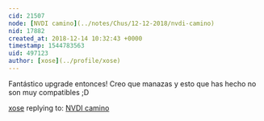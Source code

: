 ```yaml
---
cid: 21507
node: [NVDI camino](../notes/Chus/12-12-2018/nvdi-camino)
nid: 17882
created_at: 2018-12-14 10:32:43 +0000
timestamp: 1544783563
uid: 497123
author: [xose](../profile/xose)
---
```


Fantástico upgrade entonces! Creo que manazas y esto que has hecho no son muy compatibles ;D 

[xose](../profile/xose) replying to: [NVDI camino](../notes/Chus/12-12-2018/nvdi-camino)

